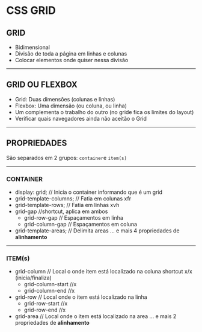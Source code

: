 # CSS GRID

## GRID
- Bidimensional
- Divisão de toda a página em linhas e colunas
- Colocar elementos onde quiser nessa divisão

---

## GRID OU FLEXBOX
- Grid: Duas dimensões (colunas e linhas)
- Flexbox: Uma dimensão (ou coluna, ou linha)
- Um complementa o trabalho do outro (no gride fica os limites do layout)
- Verificar quais navegadores ainda não aceitão o Grid

---

## PROPRIEDADES

São separados em 2 grupos:
`container`e `item(s)`

---

### CONTAINER
- display: grid; // Inicia o container informando que é um grid
- grid-template-columns; // Fatia em colunas
    xfr
- grid-template-rows; // Fatia em linhas
    xvh
- grid-gap //shortcut, aplica em ambos
    - grid-row-gap // Espaçamentos em linha 
    - grid-column-gap // Espaçamentos em coluna
- grid-template-areas; // Delimita areas
... e mais 4 propriedades de **alinhamento**

---

### ITEM(s)
- grid-column // Local o onde item está localizado na coluna
shortcut x/x (inicia/finaliza)
    - grid-column-start //x
    - grid-column-end //x
- grid-row // Local onde o item está localizado na linha
    - grid-row-start //x
    - grid-row-end //x
- grid-area // Local onde o item está localizado na area
... e mais 2 propriedades de **alinhamento**